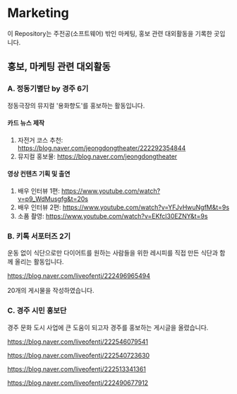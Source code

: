 # Marketing

이 Repository는 주전공(소프트웨어) 밖인 마케팅, 홍보 관련 대외활동을 기록한 곳입니다.

## 홍보, 마케팅 관련 대외활동

### A. 정동기별단 by 경주 6기

정동극장의 뮤지컬 '용화향도'를 홍보하는 활동입니다.

#### 카드 뉴스 제작
1. 자전거 코스 추천: https://blog.naver.com/jeongdongtheater/222292354844
2. 뮤지컬 홍보물: https://blog.naver.com/jeongdongtheater


#### 영상 컨텐츠 기획 및 출연
1. 배우 인터뷰 1편: https://www.youtube.com/watch?v=p9_WdMusgfg&t=20s
2. 배우 인터뷰 2편: https://www.youtube.com/watch?v=YFJvHwuNgfM&t=9s
3. 소품 촬영: https://www.youtube.com/watch?v=EKfcl30EZNY&t=9s

### B. 키톡 서포터즈 2기

운동 없이 식단으로만 다이어트를 원하는 사람들을 위한 레시피를 직접 만든 식단과 함께 올리는 활동입니다.

https://blog.naver.com/liveofentj/222496965494

20개의 게시물을 작성하였습니다. 


### C. 경주 시민 홍보단

경주 문화 도시 사업에 큰 도움이 되고자 경주를 홍보하는 게시글을 올렸습니다.

https://blog.naver.com/liveofentj/222546079541

https://blog.naver.com/liveofentj/222540723630

https://blog.naver.com/liveofentj/222513341361

https://blog.naver.com/liveofentj/222490677912
